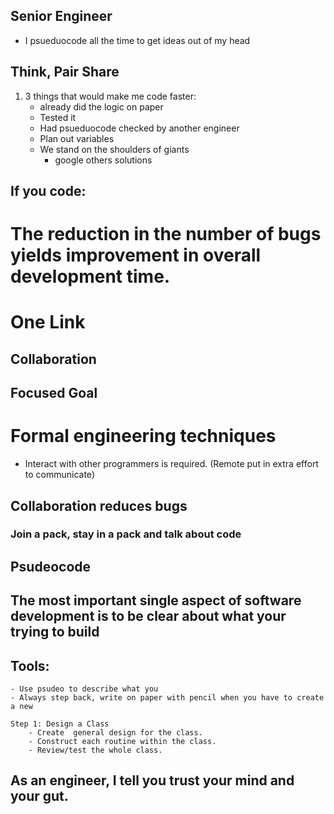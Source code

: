 ## Senior Engineer
- I psueduocode all the time to get ideas out of my head

## Think, Pair Share
1. 3 things that would make me code faster:
    - already did the logic on paper
    - Tested it
    - Had psueduocode checked by another engineer
    - Plan out variables
    - We stand on the shoulders of giants
        - google others solutions

## If you code:
# The reduction in the number of bugs yields improvement in overall development time.

# One Link
## Collaboration
## Focused Goal

# Formal engineering techniques
- Interact with other programmers is required. (Remote put in extra effort to communicate)

## Collaboration reduces bugs

### Join a pack, stay in a pack and talk about code

## Psudeocode

##  The most important single aspect of software development is to be clear about what your trying to build

## Tools:

    - Use psudeo to describe what you
    - Always step back, write on paper with pencil when you have to create a new

    Step 1: Design a Class
        - Create  general design for the class.
        - Construct each routine within the class.
        - Review/test the whole class.

## As an engineer, I tell you trust your mind and your gut.
